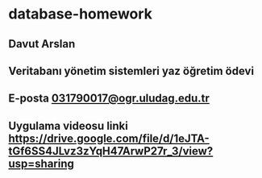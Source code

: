 # database-homework
## Davut Arslan 
## Veritabanı yönetim sistemleri yaz öğretim ödevi
## E-posta 031790017@ogr.uludag.edu.tr
## Uygulama videosu linki  https://drive.google.com/file/d/1eJTA-tGf6SS4JLvz3zYqH47ArwP27r_3/view?usp=sharing
